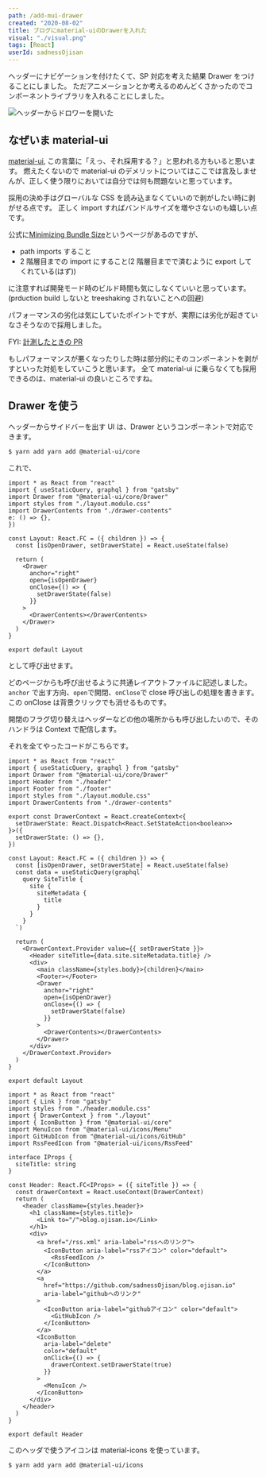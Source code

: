 ```yaml
---
path: /add-mui-drawer
created: "2020-08-02"
title: ブログにmaterial-uiのDrawerを入れた
visual: "./visual.png"
tags: [React]
userId: sadnessOjisan
---
```


ヘッダーにナビゲーションを付けたくて、SP 対応を考えた結果 Drawer をつけることにしました。
ただアニメーションとか考えるのめんどくさかったのでコンポーネントライブラリを入れることにしました。

![ヘッダーからドロワーを開いた](header.png)

## なぜいま material-ui

[material-ui](https://material-ui.com/), この言葉に「えっ、それ採用する？」と思われる方もいると思います。
燃えたくないので material-ui のデメリットについてはここでは言及しませんが、正しく使う限りにおいては自分では何も問題ないと思っています。

採用の決め手はグローバルな CSS を読み込まなくていいので剥がしたい時に剥がせる点です。
正しく import すればバンドルサイズを増やさないのも嬉しい点です。

公式に[Minimizing Bundle Size](https://material-ui.com/guides/minimizing-bundle-size/)というページがあるのですが、

- path imports すること
- 2 階層目までの import にすること(2 階層目までで済むように export してくれている(はず))

に注意すれば開発モード時のビルド時間も気にしなくていいと思っています。
(prduction build しないと treeshaking されないことへの回避)

パフォーマンスの劣化は気にしていたポイントですが、実際には劣化が起きていなさそうなので採用しました。

FYI: [計測したときの PR](https://github.com/sadnessOjisan/blog.ojisan.io/pull/50)

もしパフォーマンスが悪くなったりした時は部分的にそのコンポーネントを剥がすといった対処をしていこうと思います。
全て material-ui に乗らなくても採用できるのは、material-ui の良いところですね。

## Drawer を使う

ヘッダーからサイドバーを出す UI は、Drawer というコンポーネントで対応できます。

```sh
$ yarn add yarn add @material-ui/core
```

これで、

```tsx
import * as React from "react"
import { useStaticQuery, graphql } from "gatsby"
import Drawer from "@material-ui/core/Drawer"
import styles from "./layout.module.css"
import DrawerContents from "./drawer-contents"
e: () => {},
})

const Layout: React.FC = ({ children }) => {
  const [isOpenDrawer, setDrawerState] = React.useState(false)

  return (
    <Drawer
      anchor="right"
      open={isOpenDrawer}
      onClose={() => {
        setDrawerState(false)
      }}
    >
      <DrawerContents></DrawerContents>
    </Drawer>
  )
}

export default Layout
```

として呼び出せます。

どのページからも呼び出せるように共通レイアウトファイルに記述しました。
`anchor` で出す方向、`open`で開閉、`onClose`で close 呼び出しの処理を書きます。
この onClose は背景クリックでも消せるものです。

開閉のフラグ切り替えはヘッダーなどの他の場所からも呼び出したいので、そのハンドラは Context で配信します。

それを全てやったコードがこちらです。

```tsx:title=components/layout.tsx
import * as React from "react"
import { useStaticQuery, graphql } from "gatsby"
import Drawer from "@material-ui/core/Drawer"
import Header from "./header"
import Footer from "./footer"
import styles from "./layout.module.css"
import DrawerContents from "./drawer-contents"

export const DrawerContext = React.createContext<{
  setDrawerState: React.Dispatch<React.SetStateAction<boolean>>
}>({
  setDrawerState: () => {},
})

const Layout: React.FC = ({ children }) => {
  const [isOpenDrawer, setDrawerState] = React.useState(false)
  const data = useStaticQuery(graphql`
    query SiteTitle {
      site {
        siteMetadata {
          title
        }
      }
    }
  `)

  return (
    <DrawerContext.Provider value={{ setDrawerState }}>
      <Header siteTitle={data.site.siteMetadata.title} />
      <div>
        <main className={styles.body}>{children}</main>
        <Footer></Footer>
        <Drawer
          anchor="right"
          open={isOpenDrawer}
          onClose={() => {
            setDrawerState(false)
          }}
        >
          <DrawerContents></DrawerContents>
        </Drawer>
      </div>
    </DrawerContext.Provider>
  )
}

export default Layout
```

```tsx:title=components/header.tsx
import * as React from "react"
import { Link } from "gatsby"
import styles from "./header.module.css"
import { DrawerContext } from "./layout"
import { IconButton } from "@material-ui/core"
import MenuIcon from "@material-ui/icons/Menu"
import GitHubIcon from "@material-ui/icons/GitHub"
import RssFeedIcon from "@material-ui/icons/RssFeed"

interface IProps {
  siteTitle: string
}

const Header: React.FC<IProps> = ({ siteTitle }) => {
  const drawerContext = React.useContext(DrawerContext)
  return (
    <header className={styles.header}>
      <h1 className={styles.title}>
        <Link to="/">blog.ojisan.io</Link>
      </h1>
      <div>
        <a href="/rss.xml" aria-label="rssへのリンク">
          <IconButton aria-label="rssアイコン" color="default">
            <RssFeedIcon />
          </IconButton>
        </a>
        <a
          href="https://github.com/sadnessOjisan/blog.ojisan.io"
          aria-label="githubへのリンク"
        >
          <IconButton aria-label="githubアイコン" color="default">
            <GitHubIcon />
          </IconButton>
        </a>
        <IconButton
          aria-label="delete"
          color="default"
          onClick={() => {
            drawerContext.setDrawerState(true)
          }}
        >
          <MenuIcon />
        </IconButton>
      </div>
    </header>
  )
}

export default Header
```

このヘッダで使うアイコンは material-icons を使っています。

```sh
$ yarn add yarn add @material-ui/icons
```
